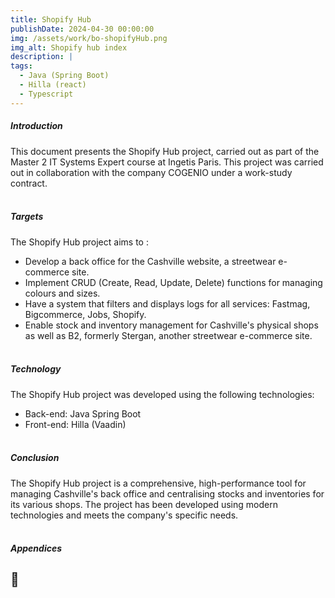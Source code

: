 ```yaml
---
title: Shopify Hub
publishDate: 2024-04-30 00:00:00
img: /assets/work/bo-shopifyHub.png
img_alt: Shopify hub index
description: |
tags:
  - Java (Spring Boot)
  - Hilla (react)
  - Typescript
---
```


##### Introduction
This document presents the Shopify Hub project, carried out as part of the Master 2 IT Systems Expert course at Ingetis Paris. This project was carried out in collaboration with the company COGENIO under a work-study contract.
<br><br>

##### Targets
The Shopify Hub project aims to :
- Develop a back office for the Cashville website, a streetwear e-commerce site.
- Implement CRUD (Create, Read, Update, Delete) functions for managing colours and sizes.
- Have a system that filters and displays logs for all services: Fastmag, Bigcommerce, Jobs, Shopify.
- Enable stock and inventory management for Cashville's physical shops as well as B2, formerly Stergan, another streetwear e-commerce site.
<br><br>

##### Technology
The Shopify Hub project was developed using the following technologies:
- Back-end: Java Spring Boot
- Front-end: Hilla (Vaadin)
<br><br>

##### Conclusion
The Shopify Hub project is a comprehensive, high-performance tool for managing Cashville's back office and centralising stocks and inventories for its various shops. The project has been developed using modern technologies and meets the company's specific needs.
<br><br>

##### Appendices
## 🚧